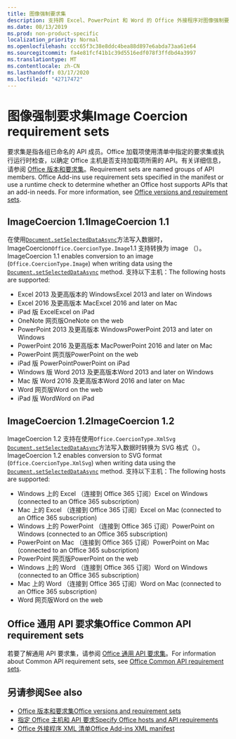 ```yaml
---
title: 图像强制要求集
description: 支持跨 Excel、PowerPoint 和 Word 的 Office 外接程序对图像强制要求集的支持。
ms.date: 08/13/2019
ms.prod: non-product-specific
localization_priority: Normal
ms.openlocfilehash: ccc65f3c38e8ddc4bea88d897e6abda73aa61e64
ms.sourcegitcommit: fa4e81fcf41b1c39d5516edf078f3ffdbd4a3997
ms.translationtype: MT
ms.contentlocale: zh-CN
ms.lasthandoff: 03/17/2020
ms.locfileid: "42717472"
---
```

# <a name="image-coercion-requirement-sets"></a><span data-ttu-id="5d853-103">图像强制要求集</span><span class="sxs-lookup"><span data-stu-id="5d853-103">Image Coercion requirement sets</span></span>

<span data-ttu-id="5d853-p101">要求集是指各组已命名的 API 成员。Office 加载项使用清单中指定的要求集或执行运行时检查，以确定 Office 主机是否支持加载项所需的 API。有关详细信息，请参阅 [Office 版本和要求集](../../develop/office-versions-and-requirement-sets.md)。</span><span class="sxs-lookup"><span data-stu-id="5d853-p101">Requirement sets are named groups of API members. Office Add-ins use requirement sets specified in the manifest or use a runtime check to determine whether an Office host supports APIs that an add-in needs. For more information, see [Office versions and requirement sets](../../develop/office-versions-and-requirement-sets.md).</span></span>

## <a name="imagecoercion-11"></a><span data-ttu-id="5d853-107">ImageCoercion 1.1</span><span class="sxs-lookup"><span data-stu-id="5d853-107">ImageCoercion 1.1</span></span>

<span data-ttu-id="5d853-108">在使用[`Document.setSelectedDataAsync`](/javascript/api/office/office.document#setselecteddataasync-data--options--callback-)方法写入数据时，ImageCoercion`Office.CoercionType.Image`1.1 支持转换为 image （）。</span><span class="sxs-lookup"><span data-stu-id="5d853-108">ImageCoercion 1.1 enables conversion to an image (`Office.CoercionType.Image`) when writing data using the [`Document.setSelectedDataAsync`](/javascript/api/office/office.document#setselecteddataasync-data--options--callback-) method.</span></span> <span data-ttu-id="5d853-109">支持以下主机：</span><span class="sxs-lookup"><span data-stu-id="5d853-109">The following hosts are supported:</span></span>

- <span data-ttu-id="5d853-110">Excel 2013 及更高版本的 Windows</span><span class="sxs-lookup"><span data-stu-id="5d853-110">Excel 2013 and later on Windows</span></span>
- <span data-ttu-id="5d853-111">Excel 2016 及更高版本 Mac</span><span class="sxs-lookup"><span data-stu-id="5d853-111">Excel 2016 and later on Mac</span></span>
- <span data-ttu-id="5d853-112">iPad 版 Excel</span><span class="sxs-lookup"><span data-stu-id="5d853-112">Excel on iPad</span></span>
- <span data-ttu-id="5d853-113">OneNote 网页版</span><span class="sxs-lookup"><span data-stu-id="5d853-113">OneNote on the web</span></span>
- <span data-ttu-id="5d853-114">PowerPoint 2013 及更高版本 Windows</span><span class="sxs-lookup"><span data-stu-id="5d853-114">PowerPoint 2013 and later on Windows</span></span>
- <span data-ttu-id="5d853-115">PowerPoint 2016 及更高版本 Mac</span><span class="sxs-lookup"><span data-stu-id="5d853-115">PowerPoint 2016 and later on Mac</span></span>
- <span data-ttu-id="5d853-116">PowerPoint 网页版</span><span class="sxs-lookup"><span data-stu-id="5d853-116">PowerPoint on the web</span></span>
- <span data-ttu-id="5d853-117">iPad 版 PowerPoint</span><span class="sxs-lookup"><span data-stu-id="5d853-117">PowerPoint on iPad</span></span>
- <span data-ttu-id="5d853-118">Windows 版 Word 2013 及更高版本</span><span class="sxs-lookup"><span data-stu-id="5d853-118">Word 2013 and later on Windows</span></span>
- <span data-ttu-id="5d853-119">Mac 版 Word 2016 及更高版本</span><span class="sxs-lookup"><span data-stu-id="5d853-119">Word 2016 and later on Mac</span></span>
- <span data-ttu-id="5d853-120">Word 网页版</span><span class="sxs-lookup"><span data-stu-id="5d853-120">Word on the web</span></span>
- <span data-ttu-id="5d853-121">iPad 版 Word</span><span class="sxs-lookup"><span data-stu-id="5d853-121">Word on iPad</span></span>

## <a name="imagecoercion-12"></a><span data-ttu-id="5d853-122">ImageCoercion 1.2</span><span class="sxs-lookup"><span data-stu-id="5d853-122">ImageCoercion 1.2</span></span>

<span data-ttu-id="5d853-123">ImageCoercion 1.2 支持在使用`Office.CoercionType.XmlSvg` [`Document.setSelectedDataAsync`](/javascript/api/office/office.document#setselecteddataasync-data--options--callback-)方法写入数据时转换为 SVG 格式（）。</span><span class="sxs-lookup"><span data-stu-id="5d853-123">ImageCoercion 1.2 enables conversion to SVG format (`Office.CoercionType.XmlSvg`) when writing data using the [`Document.setSelectedDataAsync`](/javascript/api/office/office.document#setselecteddataasync-data--options--callback-) method.</span></span> <span data-ttu-id="5d853-124">支持以下主机：</span><span class="sxs-lookup"><span data-stu-id="5d853-124">The following hosts are supported:</span></span>

- <span data-ttu-id="5d853-125">Windows 上的 Excel （连接到 Office 365 订阅）</span><span class="sxs-lookup"><span data-stu-id="5d853-125">Excel on Windows (connected to an Office 365 subscription)</span></span>
- <span data-ttu-id="5d853-126">Mac 上的 Excel （连接到 Office 365 订阅）</span><span class="sxs-lookup"><span data-stu-id="5d853-126">Excel on Mac (connected to an Office 365 subscription)</span></span>
- <span data-ttu-id="5d853-127">Windows 上的 PowerPoint （连接到 Office 365 订阅）</span><span class="sxs-lookup"><span data-stu-id="5d853-127">PowerPoint on Windows (connected to an Office 365 subscription)</span></span>
- <span data-ttu-id="5d853-128">PowerPoint on Mac （连接到 Office 365 订阅）</span><span class="sxs-lookup"><span data-stu-id="5d853-128">PowerPoint on Mac (connected to an Office 365 subscription)</span></span>
- <span data-ttu-id="5d853-129">PowerPoint 网页版</span><span class="sxs-lookup"><span data-stu-id="5d853-129">PowerPoint on the web</span></span>
- <span data-ttu-id="5d853-130">Windows 上的 Word （连接到 Office 365 订阅）</span><span class="sxs-lookup"><span data-stu-id="5d853-130">Word on Windows (connected to an Office 365 subscription)</span></span>
- <span data-ttu-id="5d853-131">Mac 上的 Word （连接到 Office 365 订阅）</span><span class="sxs-lookup"><span data-stu-id="5d853-131">Word on Mac (connected to an Office 365 subscription)</span></span>
- <span data-ttu-id="5d853-132">Word 网页版</span><span class="sxs-lookup"><span data-stu-id="5d853-132">Word on the web</span></span>

## <a name="office-common-api-requirement-sets"></a><span data-ttu-id="5d853-133">Office 通用 API 要求集</span><span class="sxs-lookup"><span data-stu-id="5d853-133">Office Common API requirement sets</span></span>

<span data-ttu-id="5d853-134">若要了解通用 API 要求集，请参阅 [Office 通用 API 要求集](office-add-in-requirement-sets.md)。</span><span class="sxs-lookup"><span data-stu-id="5d853-134">For information about Common API requirement sets, see [Office Common API requirement sets](office-add-in-requirement-sets.md).</span></span>

## <a name="see-also"></a><span data-ttu-id="5d853-135">另请参阅</span><span class="sxs-lookup"><span data-stu-id="5d853-135">See also</span></span>

- [<span data-ttu-id="5d853-136">Office 版本和要求集</span><span class="sxs-lookup"><span data-stu-id="5d853-136">Office versions and requirement sets</span></span>](../../develop/office-versions-and-requirement-sets.md)
- [<span data-ttu-id="5d853-137">指定 Office 主机和 API 要求</span><span class="sxs-lookup"><span data-stu-id="5d853-137">Specify Office hosts and API requirements</span></span>](../../develop/specify-office-hosts-and-api-requirements.md)
- [<span data-ttu-id="5d853-138">Office 外接程序 XML 清单</span><span class="sxs-lookup"><span data-stu-id="5d853-138">Office Add-ins XML manifest</span></span>](../../develop/add-in-manifests.md)
